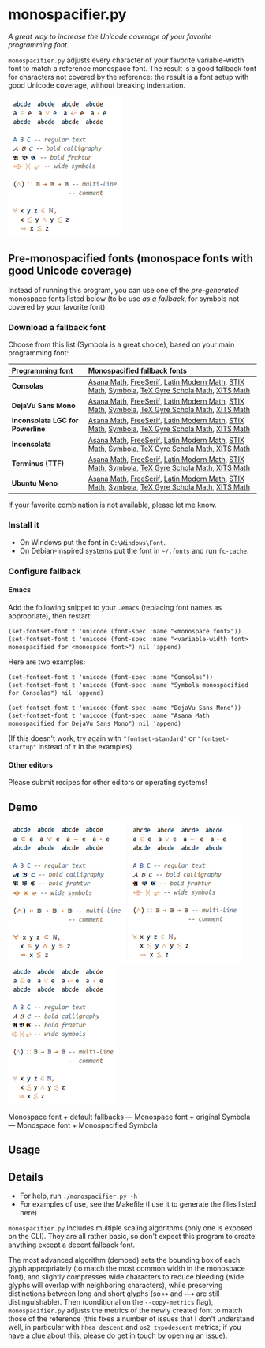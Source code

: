 # monospacifier.py

*A great way to increase the Unicode coverage of your favorite programming font.*

`monospacifier.py` adjusts every character of your favorite variable-width font to match a reference monospace font. The result is a good fallback font for characters not covered by the reference: the result is a font setup with good Unicode coverage, without breaking indentation.

![default vs monospacified](demo/symbola-loop.gif)

## Pre-monospacified fonts (monospace fonts with good Unicode coverage)

Instead of running this program, you can use one of the *pre-generated* monospace fonts listed below (to be use *as a fallback*, for symbols not covered by your favorite font).

### Download a fallback font

Choose from this list (Symbola is a great choice), based on your main programming font:

| Programming font                  | Monospacified fallback fonts                                                                                                                                                                                                                                                                                                                                                                                                                                                                                                                                                                                                                                                 |
|:----------------------------------|:-----------------------------------------------------------------------------------------------------------------------------------------------------------------------------------------------------------------------------------------------------------------------------------------------------------------------------------------------------------------------------------------------------------------------------------------------------------------------------------------------------------------------------------------------------------------------------------------------------------------------------------------------------------------------------|
| **Consolas**                      | [Asana Math](./fonts/Asana_monospacified_for_Consolas.ttf?raw=true), [FreeSerif](./fonts/FreeSerif_monospacified_for_Consolas.ttf?raw=true), [Latin Modern Math](./fonts/LatinModernMath_monospacified_for_Consolas.ttf?raw=true), [STIX Math](./fonts/STIXMath_monospacified_for_Consolas.ttf?raw=true), [Symbola](./fonts/Symbola_monospacified_for_Consolas.ttf?raw=true), [TeX Gyre Schola Math](./fonts/TeXGyreScholaMath_monospacified_for_Consolas.ttf?raw=true), [XITS Math](./fonts/XITSMath_monospacified_for_Consolas.ttf?raw=true)                                                                                                                               |
| **DejaVu Sans Mono**              | [Asana Math](./fonts/Asana_monospacified_for_DejaVuSansMono.ttf?raw=true), [FreeSerif](./fonts/FreeSerif_monospacified_for_DejaVuSansMono.ttf?raw=true), [Latin Modern Math](./fonts/LatinModernMath_monospacified_for_DejaVuSansMono.ttf?raw=true), [STIX Math](./fonts/STIXMath_monospacified_for_DejaVuSansMono.ttf?raw=true), [Symbola](./fonts/Symbola_monospacified_for_DejaVuSansMono.ttf?raw=true), [TeX Gyre Schola Math](./fonts/TeXGyreScholaMath_monospacified_for_DejaVuSansMono.ttf?raw=true), [XITS Math](./fonts/XITSMath_monospacified_for_DejaVuSansMono.ttf?raw=true)                                                                                     |
| **Inconsolata LGC for Powerline** | [Asana Math](./fonts/Asana_monospacified_for_InconsolataLGCForPowerline.ttf?raw=true), [FreeSerif](./fonts/FreeSerif_monospacified_for_InconsolataLGCForPowerline.ttf?raw=true), [Latin Modern Math](./fonts/LatinModernMath_monospacified_for_InconsolataLGCForPowerline.ttf?raw=true), [STIX Math](./fonts/STIXMath_monospacified_for_InconsolataLGCForPowerline.ttf?raw=true), [Symbola](./fonts/Symbola_monospacified_for_InconsolataLGCForPowerline.ttf?raw=true), [TeX Gyre Schola Math](./fonts/TeXGyreScholaMath_monospacified_for_InconsolataLGCForPowerline.ttf?raw=true), [XITS Math](./fonts/XITSMath_monospacified_for_InconsolataLGCForPowerline.ttf?raw=true) |
| **Inconsolata**                   | [Asana Math](./fonts/Asana_monospacified_for_Inconsolata.ttf?raw=true), [FreeSerif](./fonts/FreeSerif_monospacified_for_Inconsolata.ttf?raw=true), [Latin Modern Math](./fonts/LatinModernMath_monospacified_for_Inconsolata.ttf?raw=true), [STIX Math](./fonts/STIXMath_monospacified_for_Inconsolata.ttf?raw=true), [Symbola](./fonts/Symbola_monospacified_for_Inconsolata.ttf?raw=true), [TeX Gyre Schola Math](./fonts/TeXGyreScholaMath_monospacified_for_Inconsolata.ttf?raw=true), [XITS Math](./fonts/XITSMath_monospacified_for_Inconsolata.ttf?raw=true)                                                                                                          |
| **Terminus (TTF)**                | [Asana Math](./fonts/Asana_monospacified_for_TerminusTTF.ttf?raw=true), [FreeSerif](./fonts/FreeSerif_monospacified_for_TerminusTTF.ttf?raw=true), [Latin Modern Math](./fonts/LatinModernMath_monospacified_for_TerminusTTF.ttf?raw=true), [STIX Math](./fonts/STIXMath_monospacified_for_TerminusTTF.ttf?raw=true), [Symbola](./fonts/Symbola_monospacified_for_TerminusTTF.ttf?raw=true), [TeX Gyre Schola Math](./fonts/TeXGyreScholaMath_monospacified_for_TerminusTTF.ttf?raw=true), [XITS Math](./fonts/XITSMath_monospacified_for_TerminusTTF.ttf?raw=true)                                                                                                          |
| **Ubuntu Mono**                   | [Asana Math](./fonts/Asana_monospacified_for_UbuntuMono.ttf?raw=true), [FreeSerif](./fonts/FreeSerif_monospacified_for_UbuntuMono.ttf?raw=true), [Latin Modern Math](./fonts/LatinModernMath_monospacified_for_UbuntuMono.ttf?raw=true), [STIX Math](./fonts/STIXMath_monospacified_for_UbuntuMono.ttf?raw=true), [Symbola](./fonts/Symbola_monospacified_for_UbuntuMono.ttf?raw=true), [TeX Gyre Schola Math](./fonts/TeXGyreScholaMath_monospacified_for_UbuntuMono.ttf?raw=true), [XITS Math](./fonts/XITSMath_monospacified_for_UbuntuMono.ttf?raw=true)                                                                                                                 |

If your favorite combination is not available, please let me know.

### Install it

* On Windows put the font in `C:\Windows\Font`.
* On Debian-inspired systems put the font in `~/.fonts` and run `fc-cache`.

### Configure fallback

#### Emacs

Add the following snippet to your `.emacs` (replacing font names as appropriate), then restart:

``` elisp
(set-fontset-font t 'unicode (font-spec :name "<monospace font>"))
(set-fontset-font t 'unicode (font-spec :name "<variable-width font> monospacified for <monospace font>") nil 'append)
```

Here are two examples:

``` elisp
(set-fontset-font t 'unicode (font-spec :name "Consolas"))
(set-fontset-font t 'unicode (font-spec :name "Symbola monospacified for Consolas") nil 'append)
```

```elisp
(set-fontset-font t 'unicode (font-spec :name "DejaVu Sans Mono"))
(set-fontset-font t 'unicode (font-spec :name "Asana Math monospacified for DejaVu Sans Mono") nil 'append)
```

(If this doesn't work, try again with `"fontset-standard"` or `"fontset-startup"` instead of `t` in the examples)

#### Other editors

Please submit recipes for other editors or operating systems!

## Demo

![inconsistent fallbacks](demo/original.png) ![consistent fallback](demo/symbola.png) ![monospacified fallback](demo/symbola-monospacified.png)

Monospace font + default fallbacks — Monospace font + original Symbola — Monospace font + Monospacified Symbola

## Usage

## Details

* For help, run `./monospacifier.py -h`
* For examples of use, see the Makefile (I use it to generate the files listed here)

`monospacifier.py` includes multiple scaling algorithms (only one is exposed on the CLI). They are all rather basic, so don't expect this program to create anything except a decent fallback font.

The most advanced algorithm (demoed) sets the bounding box of each glyph appropriately (to match the most common width in the monospace font), and slightly compresses wide characters to reduce bleeding (wide glyphs will overlap with neighboring characters), while preserving distinctions between long and short glyphs (so ↦ and ⟼ are still distinguishable). Then (conditional on the `--copy-metrics` flag), `monospacifier.py` adjusts the metrics of the newly created font to match those of the reference (this fixes a number of issues that I don't understand well, in particular with `hhea_descent` and `os2_typodescent` metrics; if you have a clue about this, please do get in touch by opening an issue).
